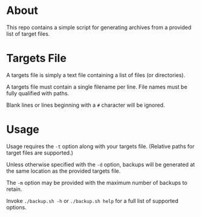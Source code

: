 # About
This repo contains a simple script for generating archives from a provided list of target files.

# Targets File
A targets file is simply a text file containing a list of files (or directories).

A targets file must contain a single filename per line. File names must be fully qualified with paths.

Blank lines or lines beginning with a `#` character will be ignored.

# Usage
Usage requires the `-t` option along with your targets file. (Relative paths for target files are supported.)

Unless otherwise specified with the `-d` option, backups will be generated at the same location as the provided targets file.

The `-m` option may be provided with the maximum number of backups to retain.

Invoke `./backup.sh -h` or `./backup.sh help` for a full list of supported options.
